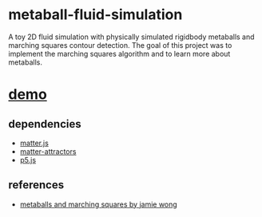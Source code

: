 # metaball-fluid-simulation
A toy 2D fluid simulation with physically simulated rigidbody metaballs and marching squares contour detection. The goal of this project was to implement the marching squares algorithm and to learn more about metaballs.

# [demo](https://mx0c.github.io/metaball-fluid-simulation/)

## dependencies
- [matter.js](https://www.npmjs.com/package/matter-js)
- [matter-attractors](https://www.npmjs.com/package/matter-attractors)
- [p5.js](https://www.npmjs.com/package/p5)

## references
- [metaballs and marching squares by jamie wong](http://jamie-wong.com/2014/08/19/metaballs-and-marching-squares/)
